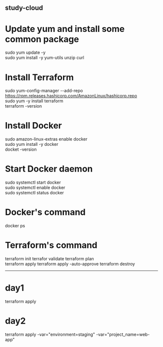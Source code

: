 ## study-cloud
# Update yum and install some common package
sudo yum update -y  
sudo yum install -y yum-utils unzip curl  

# Install Terraform
sudo yum-config-manager --add-repo https://rpm.releases.hashicorp.com/AmazonLinux/hashicorp.repo  
sudo yum -y install terraform  
terraform -version  

# Install Docker
sudo amazon-linux-extras enable docker  
sudo yum install -y docker  
docket -version  

# Start Docker daemon
sudo systemctl start docker  
sudo systemctl enable docker  
sudo systemctl status docker  

# Docker's command
docker ps

# Terraform's command
terraform init
terrafor validate
terraform plan  
terraform apply
terraform apply -auto-approve
terraform destroy

------
# day1
terraform apply

# day2
terraform apply -var="environment=staging" -var="project_name=web-app"

#
